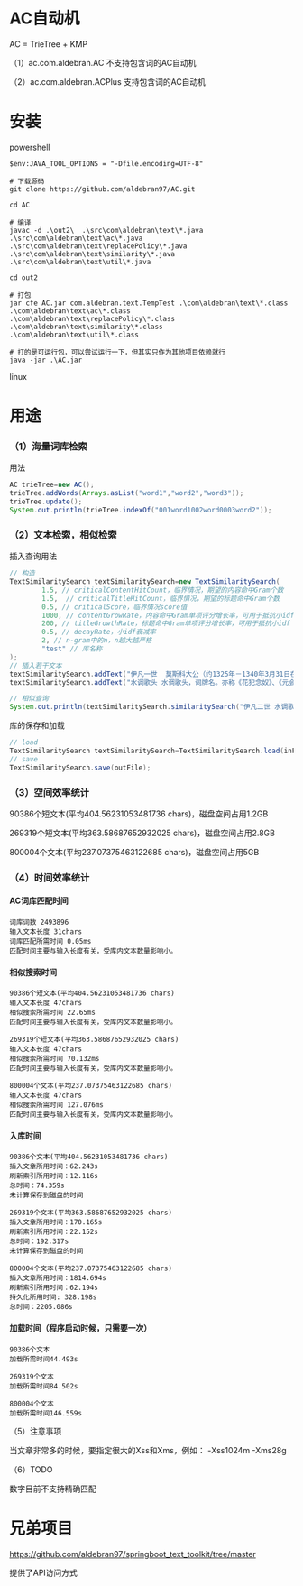 # AC自动机

AC = TrieTree + KMP

（1）ac.com.aldebran.AC 不支持包含词的AC自动机

（2）ac.com.aldebran.ACPlus 支持包含词的AC自动机

# 安装
powershell
```shell
$env:JAVA_TOOL_OPTIONS = "-Dfile.encoding=UTF-8"

# 下载源码
git clone https://github.com/aldebran97/AC.git

cd AC

# 编译
javac -d .\out2\  .\src\com\aldebran\text\*.java  .\src\com\aldebran\text\ac\*.java .\src\com\aldebran\text\replacePolicy\*.java .\src\com\aldebran\text\similarity\*.java .\src\com\aldebran\text\util\*.java

cd out2

# 打包
jar cfe AC.jar com.aldebran.text.TempTest .\com\aldebran\text\*.class .\com\aldebran\text\ac\*.class  .\com\aldebran\text\replacePolicy\*.class  .\com\aldebran\text\similarity\*.class .\com\aldebran\text\util\*.class

# 打的是可运行包，可以尝试运行一下，但其实只作为其他项目依赖就行
java -jar .\AC.jar
```

linux

# 用途

### （1）海量词库检索

用法

```java
AC trieTree=new AC();
trieTree.addWords(Arrays.asList("word1","word2","word3"));
trieTree.update();
System.out.println(trieTree.indexOf("001word1002word0003word2"));
```

### （2）文本检索，相似检索

插入查询用法

```java
// 构造
TextSimilaritySearch textSimilaritySearch=new TextSimilaritySearch(
        1.5, // criticalContentHitCount，临界情况，期望的内容命中Gram个数
        1.5,  // criticalTitleHitCount，临界情况，期望的标题命中Gram个数
        0.5, // criticalScore，临界情况score值
        1000, // contentGrowRate，内容命中Gram单项评分增长率，可用于抵抗小idf
        200, // titleGrowthRate，标题命中Gram单项评分增长率，可用于抵抗小idf
        0.5, // decayRate，小idf衰减率
        2, // n-gram中的n，n越大越严格
        "test" // 库名称
);
// 插入若干文本
textSimilaritySearch.addText("伊凡一世  莫斯科大公（约1325年－1340年3月31日在位）","伊凡一世","1",0.5);
textSimilaritySearch.addText("水调歌头 水调歌头，词牌名。亦称《花犯念奴》、《元会曲》。","水调歌头","2",0.5);

// 相似查询
System.out.println(textSimilaritySearch.similaritySearch("伊凡二世 水调歌头",10));
```

库的保存和加载

```java
// load
TextSimilaritySearch textSimilaritySearch=TextSimilaritySearch.load(inFile);
// save
TextSimilaritySearch.save(outFile);
```

### （3）空间效率统计

90386个短文本(平均404.56231053481736 chars)，磁盘空间占用1.2GB

269319个短文本(平均363.58687652932025 chars)，磁盘空间占用2.8GB

800004个文本(平均237.07375463122685 chars)，磁盘空间占用5GB

### （4）时间效率统计

#### AC词库匹配时间

```text
词库词数 2493896
输入文本长度 31chars
词库匹配所需时间 0.05ms
匹配时间主要与输入长度有关，受库内文本数量影响小。
```

#### 相似搜索时间

```text
90386个短文本(平均404.56231053481736 chars)
输入文本长度 47chars
相似搜索所需时间 22.65ms
匹配时间主要与输入长度有关，受库内文本数量影响小。

```
```text
269319个短文本(平均363.58687652932025 chars)
输入文本长度 47chars
相似搜索所需时间 70.132ms
匹配时间主要与输入长度有关，受库内文本数量影响小。

```
```text
800004个文本(平均237.07375463122685 chars)
输入文本长度 47chars
相似搜索所需时间 127.076ms
匹配时间主要与输入长度有关，受库内文本数量影响小。

```

#### 入库时间

```text
90386个文本(平均404.56231053481736 chars)
插入文章所用时间：62.243s
刷新索引所用时间：12.116s
总时间：74.359s
未计算保存到磁盘的时间
```
```text
269319个文本(平均363.58687652932025 chars)
插入文章所用时间：170.165s
刷新索引所用时间：22.152s
总时间：192.317s
未计算保存到磁盘的时间
```
```text
800004个文本(平均237.07375463122685 chars)
插入文章所用时间：1814.694s
刷新索引所用时间：62.194s
持久化所用时间: 328.198s
总时间：2205.086s
```


#### 加载时间（程序启动时候，只需要一次）

```text
90386个文本
加载所需时间44.493s
```
```text
269319个文本
加载所需时间84.502s
```
```text
800004个文本
加载所需时间146.559s
```
（5）注意事项

当文章非常多的时候，要指定很大的Xss和Xms，例如：
-Xss1024m -Xms28g

（6）TODO

数字目前不支持精确匹配

# 兄弟项目

https://github.com/aldebran97/springboot_text_toolkit/tree/master

提供了API访问方式

